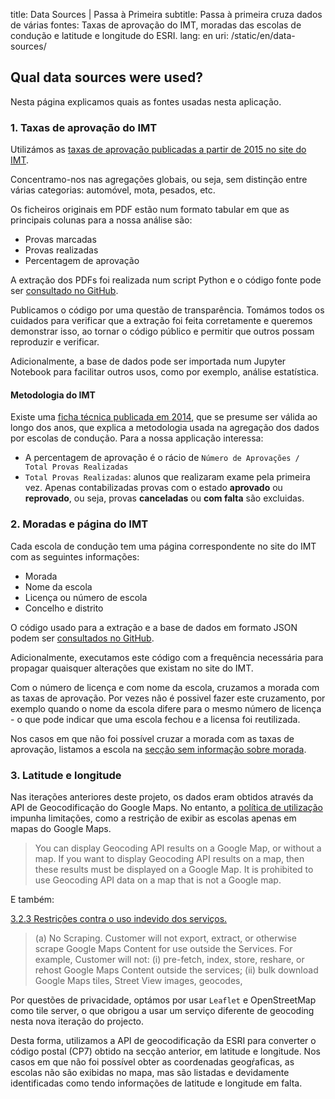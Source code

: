 title: Data Sources | Passa à Primeira
subtitle: Passa à primeira cruza dados de várias fontes: Taxas de aprovação do IMT, moradas das escolas de condução e latitude e longitude do ESRI.
lang: en
uri: /static/en/data-sources/

## Qual data sources were used?

Nesta página explicamos quais as fontes usadas nesta aplicação.

### 1. Taxas de aprovação do IMT

Utilizámos as [taxas de aprovação publicadas a partir de 2015 no site do IMT](https://www.imt-ip.pt/sites/IMTT/Portugues/EnsinoConducao/taxasdeaprovacao/Paginas/TaxasdeAprovacao.aspx").

Concentramo-nos nas agregações globais, ou seja, sem distinção entre várias categorias: automóvel, mota, pesados, etc.

Os ficheiros originais em PDF estão num formato tabular em que as principais colunas para a nossa análise são:

- Provas marcadas
- Provas realizadas
- Percentagem de aprovação

A extração dos PDFs foi realizada num script Python e o código fonte pode ser [consultado no GitHub](https://github.com/codecadre/imt-pass-rates).

Publicamos o código por uma questão de transparência. Tomámos todos os cuidados para verificar que a extração foi feita corretamente e queremos demonstrar isso, ao tornar o código público e permitir que outros possam reproduzir e verificar.

Adicionalmente, a base de dados pode ser importada num Jupyter Notebook para facilitar outros usos, como por exemplo, análise estatística.

#### Metodologia do IMT

Existe uma [ficha técnica publicada em 2014](https://www.imt-ip.pt/sites/IMTT/Portugues/EnsinoConducao/taxasdeaprovacao/Paginas/TaxasdeAprovacao.aspx"), que se presume ser válida ao longo dos anos, que explica a metodologia usada na agregação dos dados por escolas de condução. Para a nossa applicação interessa:
- A percentagem de aprovação é o rácio de `Número de Aprovações / Total Provas Realizadas`
- `Total Provas Realizadas`: alunos que realizaram exame pela primeira vez. Apenas contabilizadas provas com o estado **aprovado** ou **reprovado**, ou seja, provas **canceladas** ou **com falta** são excluidas.

### 2. Moradas e página do IMT

Cada escola de condução tem uma página correspondente no site do IMT com as seguintes informações:

- Morada
- Nome da escola
- Licença ou número de escola
- Concelho e distrito

O código usado para a extração e a base de dados em formato JSON podem ser [consultados no GitHub](https://github.com/codecadre/imt-school-addresses).

Adicionalmente, executamos este código com a frequência necessária para propagar quaisquer alterações que existam no site do IMT.

Com o número de licença e com nome da escola, cruzamos a morada com as taxas de aprovação. Por vezes não é possivel fazer este cruzamento, por exemplo quando o nome da escola difere para o mesmo número de licença - o que pode indicar que uma escola fechou e a licensa foi reutilizada.

Nos casos em que não foi possível cruzar a morada com as taxas de aprovação, listamos a escola na [secção sem informação sobre morada](https://passaprimeira.xyz/distritos-regioes/sem-info/).

### 3. Latitude e longitude

Nas iterações anteriores deste projeto, os dados eram obtidos através da API de Geocodificação do Google Maps. No entanto, a [política de utilização](https://developers.google.com/maps/documentation/geocoding/policies) impunha limitações, como a restrição de exibir as escolas apenas em mapas do Google Maps.

> You can display Geocoding API results on a Google Map, or without a map. If you want to display Geocoding API results on a map, then these results must be displayed on a Google Map. It is prohibited to use Geocoding API data on a map that is not a Google map.

E também:

[3.2.3 Restrições contra o uso indevido dos serviços. ](https://cloud.google.com/maps-platform/terms/#3.-license.)

> (a) No Scraping. Customer will not export, extract, or otherwise scrape Google Maps Content for use outside the Services. For example, Customer will not: (i) pre-fetch, index, store, reshare, or rehost Google Maps Content outside the services; (ii) bulk download Google Maps tiles, Street View images, geocodes,

Por questões de privacidade, optámos por usar `Leaflet` e OpenStreetMap como tile server, o que obrigou a usar um serviço diferente de geocoding nesta nova iteração do projecto.

Desta forma, utilizamos a API de geocodificação da ESRI para converter o código postal (CP7) obtido na secção anterior, em latitude e longitude. Nos casos em que não foi possível obter as coordenadas geogŕaficas, as escolas não são exibidas no mapa, mas são listadas e devidamente identificadas como tendo informações de latitude e longitude em falta.
